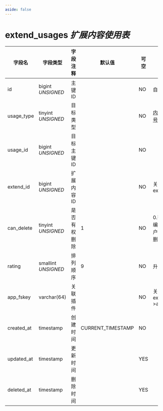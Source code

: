 ```yaml
---
aside: false
---
```


# extend_usages *扩展内容使用表*

| 字段名 | 字段类型 | 字段注释 | 默认值 | 可空 | 备注 |
| --- | --- | --- | --- | --- | --- |
| id | bigint *UNSIGNED* | 主键 ID | | NO | 自动递增 |
| usage_type | tinyint *UNSIGNED* | 目标类型 |  | NO | [内容类型编号](../numbered-description.md#内容类型编号) |
| usage_id | bigint *UNSIGNED* | 目标主键 ID |  | NO |  |
| extend_id | bigint *UNSIGNED* | 扩展内容 ID |  | NO | 关联字段 extends->id |
| can_delete | tinyint *UNSIGNED* | 是否有权删除 | 1 | NO | 0.否 / 1.是<br>编辑器：用户是否有权删除 |
| rating | smallint *UNSIGNED* | 排列顺序 | 9 | NO | 升序排序 |
| app_fskey | varchar(64) | 关联插件 |  | NO | 关联字段 extends->app_fskey |
| created_at | timestamp | 创建时间 | CURRENT_TIMESTAMP | NO |  |
| updated_at | timestamp | 更新时间 |  | YES |  |
| deleted_at | timestamp | 删除时间 |  | YES |  |
